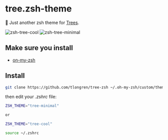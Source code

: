 # tree.zsh-theme

🌳 Just another zsh theme for [Trees](https://www.fs.usda.gov/learn/trees).

![zsh-tree-cool](https://github.com/tlongren/tree-zsh/blob/main/images/tree-cool.png)
![zsh-tree-minimal](https://github.com/tlongren/tree-zsh/blob/main/images/tree-minimal.png)


## Make sure you install

- [on-my-zsh](https://ohmyz.sh/)

## Install

```bash
git clone https://github.com/tlongren/tree-zsh ~/.oh-my-zsh/custom/themes

```

then edit your _.zshrc_ file:

```bash
ZSH_THEME="tree-minimal"

or

ZSH_THEME="tree-cool"
```

```bash
source ~/.zshrc
```
